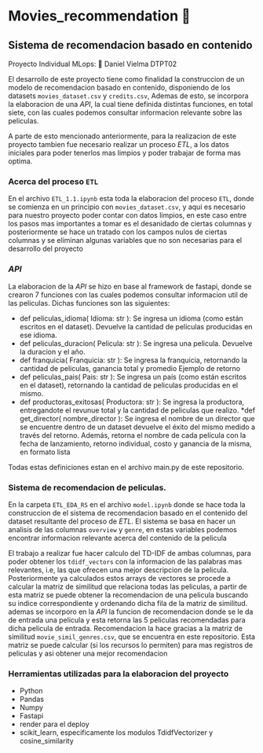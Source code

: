 # Movies_recommendation 🎦
## Sistema de recomendacion basado en contenido
Proyecto Individual MLops: 🧮 Daniel Vielma DTPT02

El desarrollo de este proyecto tiene como finalidad la construccion de un modelo de recomendacion basado en 
contenido, disponiendo de los datasets `movies_dataset.csv` y `credits.csv`, Ademas de esto, se incorpora la 
elaboracion de una *API*, la cual tiene definida distintas funciones, en total siete, con las cuales podemos 
consultar informacion relevante sobre las peliculas.

A parte de esto mencionado anteriormente, para la realizacion de este proyecto tambien fue necesario realizar un proceso
*ETL*, a los datos iniciales para poder tenerlos mas limpios y poder trabajar de forma mas optima.

### Acerca del proceso `ETL`

En el archivo `ETL_1.1.ipynb` esta toda la elaboracion del proceso `ETL`, donde se comienza en un principio con `movies_dataset.csv`,
y aqui es necesario para nuestro proyecto poder contar con datos limpios, en este caso entre los pasos mas importantes a tomar
es el desanidado de ciertas columnas y posteriormente se hace un tratado con los campos nulos de ciertas columnas y se eliminan 
algunas variables que no son necesarias para el desarrollo del proyecto

### *API* 

La elaboracion de la *API* se hizo en base al framework de fastapi, donde se crearon 7 funciones con las cuales podemos
consultar informacion util de las peliculas. Dichas funciones son las siguientes:

* def peliculas_idioma( Idioma: str ): Se ingresa un idioma (como están escritos en el dataset). Devuelve la cantidad de películas producidas en ese idioma.
* def peliculas_duracion( Pelicula: str ): Se ingresa una pelicula. Devuelve la duracion y el año.
* def franquicia( Franquicia: str ): Se ingresa la franquicia, retornando la cantidad de peliculas, 
ganancia total y promedio Ejemplo de retorno
* def peliculas_pais( Pais: str ): Se ingresa un país (como están escritos en el dataset), retornando la cantidad de peliculas producidas en el mismo.
* def productoras_exitosas( Productora: str ): Se ingresa la productora, 
entregandote el revunue total y la cantidad de peliculas que realizo.
*def get_director( nombre_director ): Se ingresa el nombre de un director 
que se encuentre dentro de un dataset devuelve el éxito del mismo medido 
a través del retorno. Además, retorna el nombre de cada película con la fecha de 
lanzamiento, retorno individual, costo y ganancia de la misma, en formato lista

Todas estas definiciones estan en el archivo main.py de este repositorio.

### Sistema de recomendacion de peliculas.

En la carpeta `ETL_EDA_RS` en el archivo `model.ipynb` donde se hace toda la construccion de el sistema de recomendacion basado
en el contenido del dataset resultante del proceso de *ETL*. El sistema se basa en hacer un analisis de las columnas `overview`
y `genre`, en estas variables podemos encontrar informacion relevante acerca del contenido de la pelicula

El trabajo a realizar fue hacer calculo del TD-IDF de ambas columnas, para poder obtener los `tdidf_vectors`
con la informacion de las palabras mas relevantes, i.e, las que ofrecen una mejor descripcion de la pelicula.
Posteriormente ya calculados estos arrays de vectores se procede a calcular la matriz de similitud que relaciona
todas las peliculas, a partir de esta matriz se puede obtener la recomendacion de una pelicula buscando su indice
correspondiente y ordenando dicha fila de la matriz de similitud. ademas se incorporo en la *API* la funcion de recomendacion
donde se le da de entrada una pelicula y esta retorna las 5 peliculas recomendadas para dicha pelicula de entrada. Recomendacion
la hace gracias a la matriz de similitud `movie_simil_genres.csv`, que se encuentra en este repositorio. Esta matriz se puede
calcular (si los recursos lo permiten) para mas registros de peliculas y asi obtener una mejor recomendacion

### Herramientas utilizadas para la elaboracion del proyecto

* Python
* Pandas
* Numpy
* Fastapi
* render para el deploy
* scikit_learn, especificamente los modulos TdidfVectorizer y cosine_similarity
